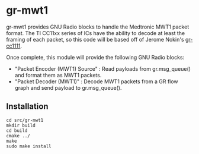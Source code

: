 # gr-mwt1

gr-mwt1 provides GNU Radio blocks to handle the Medtronic MWT1 packet format.
The TI CC11xx series of ICs have the ability to decode at least the framing of
each packet, so this code will be based off of Jerome Nokin's
[gr-cc1111](https://github.com/funoverip/gr-cc1111).

Once complete, this module will provide the following GNU Radio blocks:
- "Packet Encoder (MWT1) Source" : Read payloads from gr.msg_queue() and format them as MWT1 packets.
- "Packet Decoder (MWT1)" : Decode MWT1 packets from a GR flow graph and send payload to gr.msg_queue().

## Installation

```
cd src/gr-mwt1
mkdir build
cd build
cmake ../
make
sudo make install
```

